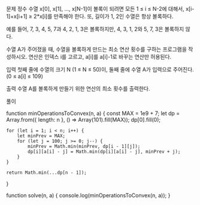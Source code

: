 문제
정수 수열 x[0], x[1], ..., x[N-1]이 볼록이 되려면 모든 1 ≤ i ≤ N-2에 대해서, x[i-1]+x[i+1] ≥ 2\*x[i]를 만족해야 한다. 또, 길이가 1, 2인 수열은 항상 볼록하다.

예를 들어, 7, 3, 4, 5, 7과 4, 2, 1, 3은 볼록하지만, 4, 3, 1, 2와 5, 7, 3은 볼록하지 않다.

수열 A가 주어졌을 때, 수열을 볼록하게 만드는 최소 연산 횟수를 구하는 프로그램을 작성하시오. 연산은 인덱스 i를 고르고, a[i]를 a[i]-1로 바꾸는 연산만 허용된다.

입력
첫째 줄에 수열의 크기 N (1 ≤ N ≤ 50)이, 둘째 줄에 수열 A가 입력으로 주어진다. (0 ≤ a[i] ≤ 109)

출력
수열 A를 볼록하게 만들기 위한 연산의 최소 횟수를 출력한다.

풀이

function minOperationsToConvex(n, a) {
const MAX = 1e9 + 7;
let dp = Array.from({ length: n }, () => Array(101).fill(MAX));
dp[0].fill(0);

    for (let i = 1; i < n; i++) {
        let minPrev = MAX;
        for (let j = 100; j >= 0; j--) {
            minPrev = Math.min(minPrev, dp[i - 1][j]);
            dp[i][a[i] - j] = Math.min(dp[i][a[i] - j], minPrev + j);
        }
    }

    return Math.min(...dp[n - 1]);

}

function solve(n, a) {
console.log(minOperationsToConvex(n, a));
}
